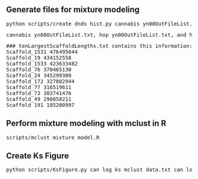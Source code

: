 ## Generate files for mixture modeling

<pre>python scripts/create_dnds_hist.py cannabis_yn00OutFileList.txt hop_yn00OutFileList.txt hop_vs_cannabis_yn00OutFileList.txt tenLargestScaffoldLengths.txt combinedGeneModels.txt 0.0 5 0.03 0.0 5.0</pre>

<pre>cannabis_yn00OutFileList.txt, hop_yn00OutFileList.txt, and hop_vs_cannabis_yn00OutFileList.txt are generated by this command: ls -1 /path/to/dnds/*_vs_*/*_vs_*yn00.txt > yn00OutFileList.txt</pre>

<pre>### tenLargestScaffoldLengths.txt contains this information:
Scaffold_1531 476495644
Scaffold_19 434152558
Scaffold_1533 423633482
Scaffold_76 370465130
Scaffold_24 345299309
Scaffold_172 327882944
Scaffold_77 316519611
Scaffold_73 303741476
Scaffold_49 290858211
Scaffold_191 185200997</pre>


## Perform mixture modeling with mclust in R
<pre>scripts/mclust_mixture_model.R</pre>

## Create Ks Figure
<pre>python scripts/KsFigure.py can_log_ks_mclust_data.txt can_log_ks_mclust_densities.txt can_log_ks_mclust_means.txt hop_log_ks_mclust_data.txt hop_log_ks_mclust_densities.txt hop_log_ks_mclust_means.txt hop_vs_can_log_ks_mclust_data.txt hop_vs_can_log_ks_mclust_densities.txt hop_vs_can_log_ks_mclust_means.txt 0.01 2.0 original_data_log_mclust_hist</pre>
